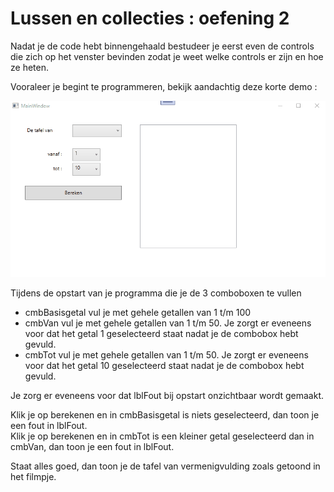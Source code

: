 # Lussen en collecties : oefening 2  

Nadat je de code hebt binnengehaald bestudeer je eerst even de controls die zich op het venster bevinden zodat je weet welke controls er zijn en hoe ze heten.  

Vooraleer je begint te programmeren, bekijk aandachtig deze korte demo : 

![demo](assets/oefening2.gif)  

Tijdens de opstart van je programma die je de 3 comboboxen te vullen   
  
  * cmbBasisgetal vul je met gehele getallen van 1 t/m 100   
  * cmbVan vul je met gehele getallen van 1 t/m 50.  Je zorgt er eveneens voor dat het getal 1 geselecteerd staat nadat je de combobox hebt gevuld.  
  * cmbTot vul je met gehele getallen van 1 t/m 50.  Je zorgt er eveneens voor dat het getal 10 geselecteerd staat nadat je de combobox hebt gevuld.  
  
Je zorg er eveneens voor dat lblFout bij opstart onzichtbaar wordt gemaakt.  
  
Klik je op berekenen en in cmbBasisgetal is niets geselecteerd, dan toon je een fout in lblFout.  
Klik je op berekenen en in cmbTot is een kleiner getal geselecteerd dan in cmbVan, dan toon je een fout in lblFout.  

Staat alles goed, dan toon je de tafel van vermenigvulding zoals getoond in het filmpje.  
